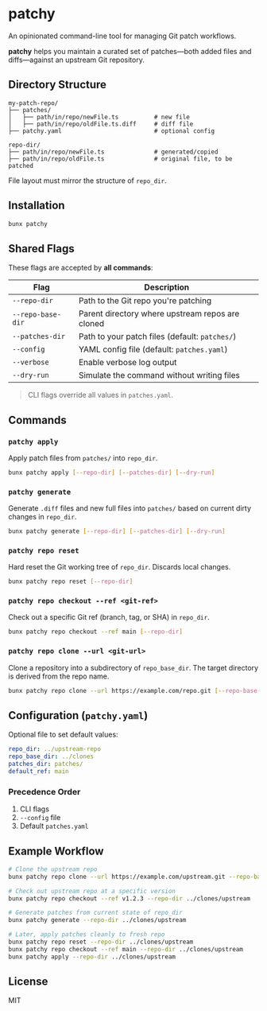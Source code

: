 # patchy

An opinionated command-line tool for managing Git patch workflows.

**patchy** helps you maintain a curated set of patches—both added files and diffs—against an upstream Git repository.

## Directory Structure

```
my-patch-repo/
├── patches/
│   ├── path/in/repo/newFile.ts          # new file
│   ├── path/in/repo/oldFile.ts.diff     # diff file
├── patchy.yaml                          # optional config

repo-dir/
├── path/in/repo/newFile.ts              # generated/copied
├── path/in/repo/oldFile.ts              # original file, to be patched
```

File layout must mirror the structure of `repo_dir`.

## Installation

```sh
bunx patchy
```

## Shared Flags

These flags are accepted by **all commands**:

| Flag              | Description                                      |
| ----------------- | ------------------------------------------------ |
| `--repo-dir`      | Path to the Git repo you're patching             |
| `--repo-base-dir` | Parent directory where upstream repos are cloned |
| `--patches-dir`   | Path to your patch files (default: `patches/`)   |
| `--config`        | YAML config file (default: `patches.yaml`)       |
| `--verbose`       | Enable verbose log output                        |
| `--dry-run`       | Simulate the command without writing files       |

> CLI flags override all values in `patches.yaml`.

## Commands

### `patchy apply`

Apply patch files from `patches/` into `repo_dir`.

```sh
bunx patchy apply [--repo-dir] [--patches-dir] [--dry-run]
```

### `patchy generate`

Generate `.diff` files and new full files into `patches/` based on current dirty changes in `repo_dir`.

```sh
bunx patchy generate [--repo-dir] [--patches-dir] [--dry-run]
```

### `patchy repo reset`

Hard reset the Git working tree of `repo_dir`. Discards local changes.

```sh
bunx patchy repo reset [--repo-dir]
```

### `patchy repo checkout --ref <git-ref>`

Check out a specific Git ref (branch, tag, or SHA) in `repo_dir`.

```sh
bunx patchy repo checkout --ref main [--repo-dir]
```

### `patchy repo clone --url <git-url>`

Clone a repository into a subdirectory of `repo_base_dir`. The target directory is derived from the repo name.

```sh
bunx patchy repo clone --url https://example.com/repo.git [--repo-base-dir]
```

## Configuration (`patchy.yaml`)

Optional file to set default values:

```yaml
repo_dir: ../upstream-repo
repo_base_dir: ../clones
patches_dir: patches/
default_ref: main
```

### Precedence Order

1. CLI flags
2. `--config` file
3. Default `patches.yaml`

## Example Workflow

```sh
# Clone the upstream repo
bunx patchy repo clone --url https://example.com/upstream.git --repo-base-dir ../clones

# Check out upstream repo at a specific version
bunx patchy repo checkout --ref v1.2.3 --repo-dir ../clones/upstream

# Generate patches from current state of repo_dir
bunx patchy generate --repo-dir ../clones/upstream

# Later, apply patches cleanly to fresh repo
bunx patchy repo reset --repo-dir ../clones/upstream
bunx patchy repo checkout --ref main --repo-dir ../clones/upstream
bunx patchy apply --repo-dir ../clones/upstream
```

## License

MIT
